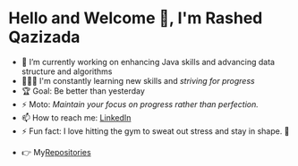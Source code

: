 # Hello and Welcome 👋, I'm Rashed Qazizada

<!--
**rqkohistani/rqkohistani** is a ✨ _special_ ✨ repository because its `README.md` (this file) appears on your GitHub profile.

Here are some ideas to get you started:

- 🔭 I’m currently working on ...
- 🌱 I’m currently learning ...
- 👯 I’m looking to collaborate on ...
- 🤔 I’m looking for help with ...
- 💬 Ask me about ...
- 📫 How to reach me: ...
- 😄 Pronouns: ...
- ⚡ Fun fact: ...
&#10148; [unicode table](https://unicode-table.com/en/27A4/) (2022) Lorem Ipsum is simply dummy text of the printing and typesetting industry.
https://github.com/MikeCodesDotNET/ColoredBadges/tree/master/svg/dev
old infos: 

-->

- 🔭 I’m currently working on enhancing Java skills and advancing data structure and algorithms
- 👨🏽‍🎓 I'm constantly learning new skills and *striving for progress*
- 🏆 Goal: Be better than yesterday
- ⚡ Moto: *Maintain your focus on progress rather than perfection.*
- 📫 How to reach me: [LinkedIn](https://www.linkedin.com/in/rashed-qazizada-1b64b68a/)
- ⚡ Fun fact: I love hitting the gym to sweat out stress and stay in shape. 🤔
<!-- - &#128073; My[ projects](https://rqkohistani.github.io/) -->
- &#128073; My[Repositories](https://github.com/rqkohistani?tab=repositories)

<!-- ### Relevant Languages & Frameworks

![ASP.NET](https://raw.githubusercontent.com/MikeCodesDotNET/ColoredBadges/master/svg/dev/languages/csharp_dotnet.svg)
![java](https://user-images.githubusercontent.com/47086798/164975916-ebd0b705-c836-4eb6-b824-e72d21b8e3fc.svg)
![js](https://user-images.githubusercontent.com/47086798/164975924-7c083ba7-fed0-47bf-820f-549355bcf57d.svg)
![html](https://user-images.githubusercontent.com/47086798/164975928-14fbe9cf-d19e-482d-8e5d-a99237810be5.svg)
![css3](https://user-images.githubusercontent.com/47086798/164975931-52c8badf-53c7-447f-81f4-bc19743ac180.svg)
![Bootstrap 5 ](https://raw.githubusercontent.com/MikeCodesDotNET/ColoredBadges/master/svg/dev/frameworks/bootstrap.svg)

### Working with

![java](https://user-images.githubusercontent.com/47086798/164975916-ebd0b705-c836-4eb6-b824-e72d21b8e3fc.svg)

![nodejs](https://user-images.githubusercontent.com/47086798/164975939-e4f6fdc6-9c0e-4ddb-a588-3ea279d52297.svg) -->

<!-- https://github.com/MikeCodesDotNET/ColoredBadges -->
